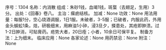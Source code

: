 序号：1304
名称：内消散
组成：朱砂1钱，血竭1钱，斑蝥（去翅足，生用）3分。
出处：《回春》卷八。
主治：瘰疬结核。
加减：None
功效：None
用法用量：每服1分，空心烧酒调服，1日1服。未破者，3-5服；已破者，内服此药，外用金头蜈蚣1条，焙，研极细末，用麻油1小钟，浸3旦夕，搽患处，其疮即肿溃。过1-2日肿消，可贴膏药。疮势大者，20日痊；小者，10余日可保平复。
制备方法：上为细末。
临床应用：None
各家论述：None
用药禁忌：None
附注：None

